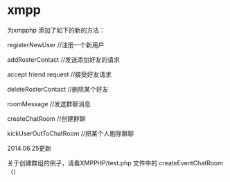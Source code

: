 xmpp
====

为xmpphp 添加了如下的新的方法：

registerNewUser            //注册一个新用户

addRosterContact           //发送添加好友的请求

accept friend request      //接受好友请求

deleteRosterContact        //删除某个好友

roomMessage                //发送群聊消息

createChatRoom             //创建群聊

kickUserOutToChatRoom      //把某个人剔除群聊

2014.06.25更新

关于创建群组的例子，请看XMPPHP/test.php 文件中的 createEventChatRoom（）
